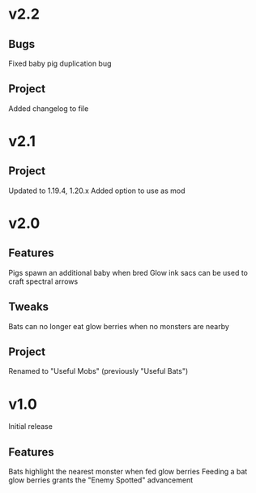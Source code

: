 # v2.2
## Bugs
Fixed baby pig duplication bug

## Project
Added changelog to file

# v2.1
## Project
Updated to 1.19.4, 1.20.x
Added option to use as mod

# v2.0
## Features
Pigs spawn an additional baby when bred
Glow ink sacs can be used to craft spectral arrows

## Tweaks
Bats can no longer eat glow berries when no monsters are nearby

## Project
Renamed to "Useful Mobs" (previously "Useful Bats")

# v1.0
Initial release

## Features
Bats highlight the nearest monster when fed glow berries
Feeding a bat glow berries grants the "Enemy Spotted" advancement
